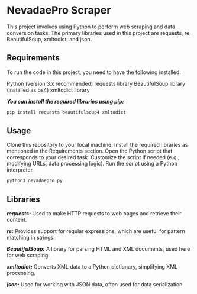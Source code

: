 # NevadaePro Scraper


This project involves using Python to perform web scraping and data conversion tasks. The primary libraries used in this project are requests, re, BeautifulSoup, xmltodict, and json.


## Requirements
To run the code in this project, you need to have the following installed:

Python (version 3.x recommended)
requests library
BeautifulSoup library (installed as bs4)
xmltodict library

***You can install the required libraries using pip:*** 

```bash
pip install requests beautifulsoup4 xmltodict
```

## Usage
Clone this repository to your local machine.
Install the required libraries as mentioned in the Requirements section.
Open the Python script that corresponds to your desired task.
Customize the script if needed (e.g., modifying URLs, data processing logic).
Run the script using a Python interpreter.
```bash
python3 nevadaepro.py
```

## Libraries
***requests:*** Used to make HTTP requests to web pages and retrieve their content.

***re:*** Provides support for regular expressions, which are useful for pattern matching in strings.

***BeautifulSoup:*** A library for parsing HTML and XML documents, used here for web scraping.

***xmltodict:*** Converts XML data to a Python dictionary, simplifying XML processing.

***json:*** Used for working with JSON data, often used for data serialization.
